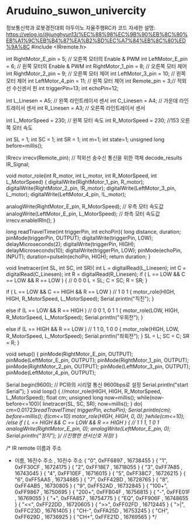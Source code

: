 # Aruduino_suwon_univercity
정보통신학과 로봇경진대회 아두이노 자율주행RC카 코드
자세한 설명: https://velog.io/@junghyun13/%EC%88%98%EC%9B%90%EB%8C%80%EB%A1%9C%EB%B4%87%EA%B2%BD%EC%A7%84%EB%8C%80%ED%9A%8C
#include <IRremote.h>


int RightMotor_E_pin = 5;	// 오른쪽 모터의 Enable & PWM
int LeftMotor_E_pin = 6;   // 왼쪽 모터의 Enable & PWM
int RightMotor_1_pin = 8;  // 오른쪽 모터 제어
int RightMotor_2_pin = 9;  // 오른쪽 모터 제어
int LeftMotor_3_pin = 10;  // 왼쪽 모터 제어
int LeftMotor_4_pin = 11;  // 왼쪽 모터 제어
int Remote_pin = 3;// 적외선 수신센서 핀
int triggerPin=13;
int echoPin=12;

int L_Linesen = A5;       // 왼쪽 라인트레이서 센서
int C_Linesen = A4;       // 가운데 라인트레이서 센서
int R_Linesen = A3;       // 오른쪽 라인트레이서 센서

int L_MotorSpeed = 230;  // 왼쪽 모터 속도
int R_MotorSpeed = 230;  //153 오른쪽 모터 속도

int SL = 1;
int SC = 1;
int SR = 1;
int m=1;
int state=1;
unsigned long before=millis();
              
IRrecv irrecv(Remote_pin);        // 적외선 송수신 통신을 위한 객체
decode_results IR_Signal;

void motor_role(int R_motor, int L_motor, int R_MotorSpeed, int L_MotorSpeed) {
  digitalWrite(RightMotor_1_pin, R_motor);
  digitalWrite(RightMotor_2_pin, !R_motor);
  digitalWrite(LeftMotor_3_pin, L_motor);
  digitalWrite(LeftMotor_4_pin, !L_motor);

  analogWrite(RightMotor_E_pin, R_MotorSpeed);  // 우측 모터 속도값
  analogWrite(LeftMotor_E_pin, L_MotorSpeed);   // 좌측 모터 속도값
  irrecv.enableIRIn();
}



long readTravelTime(int triggerPin, int echoPin){
  long distance, duration;
  pinMode(triggerPin, OUTPUT);
  digitalWrite(triggerPin, LOW);
  delayMicroseconds(2);
  digitalWrite(triggerPin, HIGH);
  delayMicroseconds(10);
  digitalWrite(triggerPin, LOW);
  pinMode(echoPin, INPUT);
  duration=pulseIn(echoPin, HIGH);
  return duration;
}

void linetracer(int SL, int SC, int SR){
  int L = digitalRead(L_Linesen);
  int C = digitalRead(C_Linesen);
  int R = digitalRead(R_Linesen);
  if ( L == LOW && C == LOW && R == LOW ) {           // 0 0 0
    L = SL; C = SC; R = SR;
  }

  if ( L == LOW && C == HIGH && R == LOW ) // 1 0 1
  {
   motor_role(HIGH, HIGH, R_MotorSpeed, L_MotorSpeed);
   Serial.println("직진");
  }
  
  else if (L == LOW && R == HIGH )	// 0 0 1, 0 1 1
  {
   motor_role(LOW, HIGH, R_MotorSpeed, L_MotorSpeed);
   Serial.println("우회전");
  }
 
  else if (L == HIGH && R == LOW ) // 1 1 0, 1 0 0
  {
   motor_role(HIGH, LOW, R_MotorSpeed, L_MotorSpeed);
   Serial.println("좌회전");
  }
  SL = L; SC = C; SR = R;
}

void setup() {
  pinMode(RightMotor_E_pin, OUTPUT);
  pinMode(LeftMotor_E_pin, OUTPUT);
  pinMode(RightMotor_1_pin, OUTPUT);
  pinMode(RightMotor_2_pin, OUTPUT);
  pinMode(LeftMotor_3_pin, OUTPUT);
  pinMode(LeftMotor_4_pin, OUTPUT);

  Serial.begin(9600);  // PC와의 시리얼 통신 9600bps로 설정
  Serial.println("start Serial");
}
void loop() {
  //motor_role(HIGH, HIGH, R_MotorSpeed, L_MotorSpeed);
  float cm;
  unsigned long now=millis();
  while(now-before<=100){
    linetracer(SL, SC, SR);
    now=millis();
  }
  do{
    cm=0.01723*readTravelTime( triggerPin,  echoPin);
    Serial.println(cm);
    before=millis();
    if(cm<=10)
      motor_role(HIGH, HIGH, 0, 0);
  }while(cm<=10);
   /*else if ( L == HIGH && C == LOW && R == HIGH ) {                // 1 1 1, 1 0 1
    analogWrite(RightMotor_E_pin, 0);
    analogWrite(LeftMotor_E_pin, 0);
    Serial.println("정지");
  }*/	//진행한 센서신호 저장*/
}

/* IR remote 이름과 주소 
 *  이름,  16진수 주소 , 10진수 주소
  { "0",    0xFF6897 , 16738455 } 
  { "1",    0xFF30CF , 16724175 }
  { "2",    0xFF18E7 , 16718055 }
  { "3",    0xFF7A85 , 16743045 }
  { "4",    0xFF10EF , 16716015 }
  { "5",    0xFF38C7 , 16726215 }
  { "6",    0xFF5AA5 , 16734885 }
  { "7",    0xFF42BD , 16728765 }
  { "8",    0xFF4AB5 , 16730805 }
  { "9",    0xFF52AD , 16732845 }
  { "100+", 0xFF9867 , 16750695 }
  { "200+", 0xFFB04F , 16756815 }
  { "-",    0xFFE01F , 16769055 }
  { "+",    0xFFA857 , 16754775 }
  { "EQ",   0xFF906F , 16748655 }
  { "<<",   0xFF22DD , 16720605 }
  { ">>",   0xFF02FD , 16712445 }
  { ">|",   0xFFC23D , 16761405 }
  { "CH-",  0xFFA25D , 16753245 }
  { "CH",   0xFF629D , 16736925 }
  { "CH+",  0xFFE21D , 16769565 }
*/


